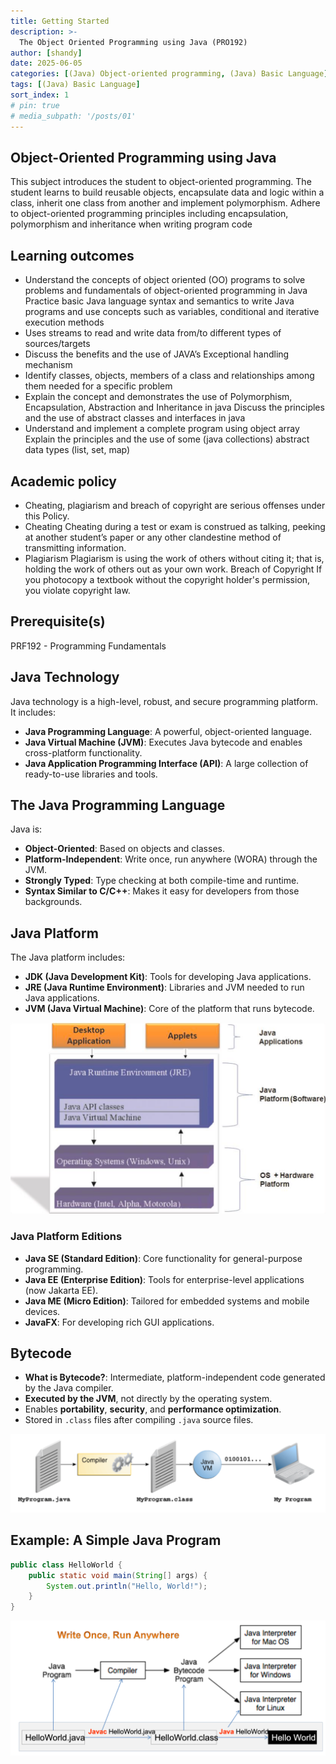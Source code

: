 ```yaml
---
title: Getting Started
description: >-
  The Object Oriented Programming using Java (PRO192)
author: [shandy]
date: 2025-06-05
categories: [(Java) Object-oriented programming, (Java) Basic Language]
tags: [(Java) Basic Language]
sort_index: 1
# pin: true
# media_subpath: '/posts/01'
---
```

## Object-Oriented Programming using Java

This subject introduces the student to object-oriented programming. The student learns to build reusable objects, encapsulate data and logic within a class, inherit one class from another and implement polymorphism. Adhere to object-oriented programming principles including encapsulation, polymorphism and inheritance when writing program code

## Learning outcomes

- Understand the concepts of object oriented (OO) programs to solve problems and fundamentals of object-oriented programming in Java
Practice basic Java language syntax and semantics to write Java programs and use concepts such as variables, conditional and iterative execution methods
- Uses streams to read and write data from/to different types of sources/targets
- Discuss the benefits and the use of JAVA’s Exceptional handling mechanism
- Identify classes, objects, members of a class and relationships among them needed for a specific problem
- Explain the concept and demonstrates the use of Polymorphism, Encapsulation, Abstraction and Inheritance in java
Discuss the principles and the use of abstract classes and interfaces in java
- Understand and implement a complete program using object array
Explain the principles and the use of some (java collections) abstract data types (list, set, map)

## Academic policy

- Cheating, plagiarism and breach of copyright are serious offenses under this Policy.
- Cheating Cheating during a test or exam is construed as talking, peeking at another student’s paper or any other clandestine method of transmitting information.
- Plagiarism Plagiarism is using the work of others without citing it; that is, holding the work of others out as your own work.
Breach of Copyright If you photocopy a textbook without the copyright holder's permission, you violate copyright law.

## Prerequisite(s)
PRF192 - Programming Fundamentals

## Java Technology

Java technology is a high-level, robust, and secure programming platform. It includes:

- **Java Programming Language**: A powerful, object-oriented language.
- **Java Virtual Machine (JVM)**: Executes Java bytecode and enables cross-platform functionality.
- **Java Application Programming Interface (API)**: A large collection of ready-to-use libraries and tools.

## The Java Programming Language

Java is:

- **Object-Oriented**: Based on objects and classes.
- **Platform-Independent**: Write once, run anywhere (WORA) through the JVM.
- **Strongly Typed**: Type checking at both compile-time and runtime.
- **Syntax Similar to C/C++**: Makes it easy for developers from those backgrounds.

## Java Platform

The Java platform includes:

- **JDK (Java Development Kit)**: Tools for developing Java applications.
- **JRE (Java Runtime Environment)**: Libraries and JVM needed to run Java applications.
- **JVM (Java Virtual Machine)**: Core of the platform that runs bytecode.

![1749043121839](assets/img/PRO192/2025-06-04-oop-getting-started/1749043121839.png)

### Java Platform Editions

- **Java SE (Standard Edition)**: Core functionality for general-purpose programming.
- **Java EE (Enterprise Edition)**: Tools for enterprise-level applications (now Jakarta EE).
- **Java ME (Micro Edition)**: Tailored for embedded systems and mobile devices.
- **JavaFX**: For developing rich GUI applications.

## Bytecode

- **What is Bytecode?**: Intermediate, platform-independent code generated by the Java compiler.
- **Executed by the JVM**, not directly by the operating system.
- Enables **portability**, **security**, and **performance optimization**.
- Stored in `.class` files after compiling `.java` source files.

![1749043071389](assets/img/PRO192/2025-06-04-oop-getting-started/1749043071389.png)

## Example: A Simple Java Program

```java
public class HelloWorld {
    public static void main(String[] args) {
        System.out.println("Hello, World!");
    }
}
```

![1749043171651](assets/img/PRO192/2025-06-04-oop-getting-started/1749043171651.png)
